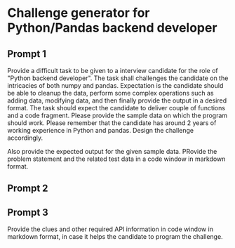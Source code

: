 # Challenge generator for Python/Pandas backend developer

## Prompt 1
Provide a difficult task to be given to a interview candidate for the role of "Python backend developer". The task shall challenges the candidate on the intricacies of both numpy and pandas. Expectation is the candidate should be able to cleanup the data, perform some complex operations such as adding data, modifying data, and then finally provide the output in a desired format.
The task should expect the candidate to deliver couple of functions and a code fragment. Please provide the sample data on which the program should work.
Please remember that the candidate has around 2 years of working experience in Python and pandas. Design the challenge accordingly.

Also provide the expected output for the given sample data.
PRovide the problem statement and the related test data in a code window in markdown format.


## Prompt 2


## Prompt 3
Provide the clues and other required API information in code window in markdown format,  in case it helps the candidate to program the challenge.
